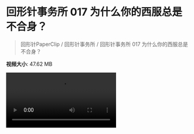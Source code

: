 # 回形针事务所 017 为什么你的西服总是不合身？

> 回形针PaperClip / 回形针事务所 / 回形针事务所 017 为什么你的西服总是不合身？

**视频大小**: 47.62 MB

<div class="video"><video src="https://file.hsyhx.top/video/PaperClip/事务所/017.mp4" controls preload>🤔 您的浏览器不支持 video 标签</video></div>